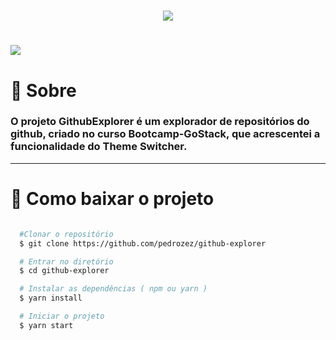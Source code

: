 <h1 align="center">
  <img src="https://ik.imagekit.io/pedrozez/logo-dark_p75-Q13vR.svg">
</h1>

<h1>
  <img src="public/app.gif">
</h1>

# 📃 Sobre
### O projeto **GithubExplorer** é um explorador de repositórios do github, criado no curso **Bootcamp-GoStack**, que acrescentei a funcionalidade do Theme Switcher.

---

# 📁 Como baixar o projeto

```bash

  #Clonar o repositório
  $ git clone https://github.com/pedrozez/github-explorer

  # Entrar no diretório
  $ cd github-explorer

  # Instalar as dependências ( npm ou yarn )
  $ yarn install

  # Iniciar o projeto
  $ yarn start

```
